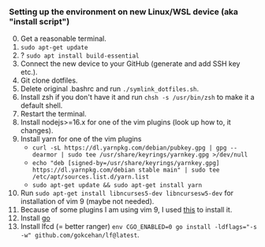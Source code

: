 ### Setting up the environment on new Linux/WSL device (aka "install script")
0. Get a reasonable terminal.
1. `sudo apt-get update`
2. ? `sudo apt install build-essential`
3. Connect the new device to your GitHub (generate and add SSH key etc.).
4. Git clone dotfiles.
5. Delete original .bashrc and run `./symlink_dotfiles.sh`.
6. Install zsh if you don't have it and run `chsh -s /usr/bin/zsh` to make it a default shell.
7. Restart the terminal.
8. Install nodejs>=16.x for one of the vim plugins (look up how to, it changes).
9. Install yarn for one of the vim plugins
    * `curl -sL https://dl.yarnpkg.com/debian/pubkey.gpg | gpg --dearmor | sudo tee /usr/share/keyrings/yarnkey.gpg >/dev/null`
    * `echo "deb [signed-by=/usr/share/keyrings/yarnkey.gpg] https://dl.yarnpkg.com/debian stable main" | sudo tee /etc/apt/sources.list.d/yarn.list`
    * `sudo apt-get update && sudo apt-get install yarn`
11. Run `sudo apt-get install libncurses5-dev libncursesw5-dev` for installation of vim 9 (maybe not needed).
12. Because of some plugins I am using vim 9, I used [this](https://itsfoss.com/install-latest-vim-ubuntu/) to install it.
13. Install [go](https://go.dev/doc/install)
14. Install lfcd (= better ranger) `env CGO_ENABLED=0 go install -ldflags="-s -w" github.com/gokcehan/lf@latest`.
